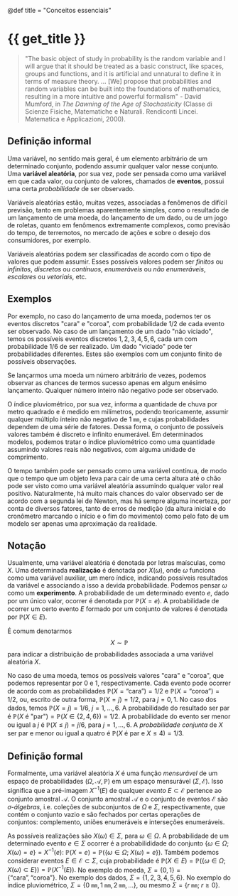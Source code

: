 @def title = "Conceitos essenciais"

# {{ get_title }}

> "The basic object of study in probability is the random variable and I will argue that it should be treated as a basic construct, like spaces, groups and functions, and it is artificial and unnatural to define it in terms of measure theory. ... [We] propose that probabilities and random variables can be built into the foundations of mathematics, resulting in a more intuitive and powerful formalism" - David Mumford, in *The Dawning of the Age of Stochasticity* (Classe di Scienze Fisiche, Matematiche e Naturali. Rendiconti Lincei. Matematica e Applicazioni, 2000).

## Definição informal

Uma variável, no sentido mais geral, é um elemento arbitrário de um determinado conjunto, podendo assumir qualquer valor nesse conjunto. Uma **variável aleatória**, por sua vez, pode ser pensada como uma variável em que cada valor, ou conjunto de valores, chamados de **eventos**, possui uma certa *probabilidade* de ser observado.

Variáveis aleatórias estão, muitas vezes, associadas a fenômenos de difícil previsão, tanto em problemas aparentemente simples, como o resultado de um lançamento de uma moeda, do lançamento de um dado, ou de um jogo de roletas, quanto em fenômenos extremamente complexos, como previsão do tempo, de terremotos, no mercado de ações e sobre o desejo dos consumidores, por exemplo.

Variáveis aleatórias podem ser classificadas de acordo com o tipo de valores que podem assumir. Esses possíveis valores podem ser *finitos* ou *infinitos*, *discretos* ou *contínuos*, *enumeráveis* ou *não enumeráveis*, *escalares* ou *vetoriais*, etc.

## Exemplos

Por exemplo, no caso do lançamento de uma moeda, podemos ter os eventos discretos "cara" e "coroa", com probabilidade 1/2 de cada evento ser observado. No caso de um lançamento de um dado "não viciado", temos os possíveis eventos discretos $1, 2, 3, 4, 5, 6,$ cada um com probabilidade 1/6 de ser realizado. Um dado "viciado" pode ter probabilidades diferentes. Estes são exemplos com um conjunto finito de possíveis observações.

Se lançarmos uma moeda um número arbitrário de vezes, podemos observar as chances de termos sucesso apenas em algum enésimo lançamento. Qualquer número inteiro não negativo pode ser observado.

O índice pluviométrico, por sua vez, informa a quantidade de chuva por metro quadrado e é medido em milímetros, podendo teoricamente, assumir qualquer múltiplo inteiro não negativo de $1\;\texttt{mm},$ e cujas probabilidades dependem de uma série de fatores. Dessa forma, o conjunto de possíveis valores também é discreto e infinito enumerável. Em determinados modelos, podemos tratar o índice pluviométrico como uma quantidade assumindo valores reais não negativos, com alguma unidade de comprimento.

O tempo também pode ser pensado como uma variável contínua, de modo que o tempo que um objeto leva para cair de uma certa altura até o chão pode ser visto como uma variável aleatória assumindo qualquer valor real positivo. Naturalmente, há muito mais chances do valor observado ser de acordo com a segunda lei de Newton, mas há sempre alguma incerteza, por conta de diversos fatores, tanto de erros de medição (da altura inicial e do cronômetro marcando o início e o fim do movimento) como pelo fato de um modelo ser apenas uma aproximação da realidade.

## Notação

Usualmente, uma variável aleatória é denotada por letras maísculas, como $X.$ Uma determinada **realização** é denotada por $X(\omega),$ onde $\omega$ funciona como uma variável auxiliar, um mero índice, indicando possíveis resultados da variável e associando a isso a devida probabilidade. Podemos pensar $\omega$ como um **experimento**. A probabilidade de um determinado evento $e,$ dado por um único valor, ocorrer é denotada por $\mathbb{P}(X = e).$ A probabilidade de ocorrer um certo evento $E$ formado por um conjunto de valores é denotada por $\mathbb{P}(X \in E).$

É comum denotarmos
$$
X \sim \mathbb{P}
$$
para indicar a distribuição de probabilidades associada a uma variável aleatória $X.$

No caso de uma moeda, temos os possíveis valores "cara" e "coroa", que podemos representar por $0$ e $1,$ respectivamente. Cada evento pode ocorrer de acordo com as probabilidades $\mathbb{P}(X = \textrm{``cara''}) = 1/2$ e $\mathbb{P}(X = \textrm{``coroa''}) = 1/2,$ ou, escrito de outra forma, $\mathbb{P}(X = j) = 1/2,$ para $j = 0, 1.$ No caso dos dados, temos $\mathbb{P}(X = j) = 1/6,$ $j = 1, \ldots, 6.$ A probabilidade do resultado ser par é $\mathbb{P}(X \textrm{ é "par"}) = \mathbb{P}(X \in \{2, 4, 6\}) = 1/2.$ A probabilidade do evento ser menor ou igual a $j$ é $\mathbb{P}(X \leq j) = j/6,$ para $j = 1, \ldots, 6.$ A *probabilidade conjunta* de $X$ ser par e menor ou igual a quatro é $\mathbb{P}(X \textrm{ é par e } X \leq 4) = 1/3.$

## Definição formal

Formalmente, uma variável aleatória $X$ é uma função *mensurável* de um espaço de probabilidades $(\Omega, \mathcal{A}, \mathbb{P})$ em um espaço mensurável $(\Sigma, \mathcal{E}).$ Isso significa que a pré-imagem $X^{-1}(E)$ de qualquer *evento* $E\subset \mathcal{E}$ pertence ao conjunto amostral $\mathcal{A}.$ O conjunto amostral $\mathcal{A}$ e o conjunto de eventos $\mathcal{E}$ são *$\sigma$-álgebras*, i.e. coleções de subconjuntos de $\Omega$ e $\Sigma,$ respectivamente, que contém o conjunto vazio e são fechados por certas operações de conjuntos: complemento, uniões enumeráveis e interseções enumeráveis.

As possíveis realizações são $X(\omega)\in \Sigma,$ para $\omega\in \Omega.$ A probabilidade de um determinado evento $e\in \Sigma$ ocorrer é a probabilididade do conjunto $\{\omega \in \Omega; \;X(\omega) = e\} = X^{-1}(e)$: $\mathbb{P}(X = e) = \mathbb{P}(\{\omega \in \Omega; \; X(\omega) = e\}).$ Também podemos considerar eventos $E\in \mathcal{E}\subset \Sigma,$ cuja probabilidade é $\mathbb{P}(X \in E) = \mathbb{P}(\{\omega\in \Omega; X(\omega) \subset E\}) = \mathbb{P}(X^{-1}(E)).$ No exemplo do moeda, $\Sigma = \{0, 1\} = \{\textrm{``cara''}, \textrm{``coroa''}\}.$ No exemplo dos dados, $\Sigma = \{1, 2, 3, 4, 5, 6\}.$ No exemplo do índice pluviométrico, $\Sigma = \{0\;\texttt{mm}, 1\;\texttt{mm}, 2\;\texttt{mm}, \ldots\},$ ou mesmo $\Sigma = \{r \;\texttt{mm}; \;r \geq 0 \}.$
